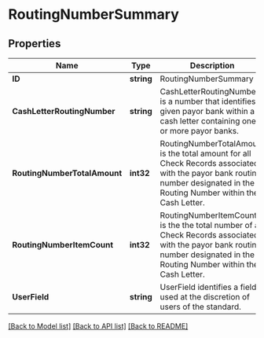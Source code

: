 # RoutingNumberSummary

## Properties

Name | Type | Description | Notes
------------ | ------------- | ------------- | -------------
**ID** | **string** | RoutingNumberSummary ID | [optional] 
**CashLetterRoutingNumber** | **string** | CashLetterRoutingNumber is a number that identifies a given payor bank within a cash letter containing one or more payor banks. | 
**RoutingNumberTotalAmount** | **int32** | RoutingNumberTotalAmount is the total amount for all Check Records associated with the payor bank routing number designated in the Routing Number within the Cash Letter. | [optional] 
**RoutingNumberItemCount** | **int32** | RoutingNumberItemCount is the the total number of all Check Records associated with the payor bank routing number designated in the Routing Number within the Cash Letter. | [optional] 
**UserField** | **string** | UserField identifies a field used at the discretion of users of the standard. | [optional] 

[[Back to Model list]](../README.md#documentation-for-models) [[Back to API list]](../README.md#documentation-for-api-endpoints) [[Back to README]](../README.md)


